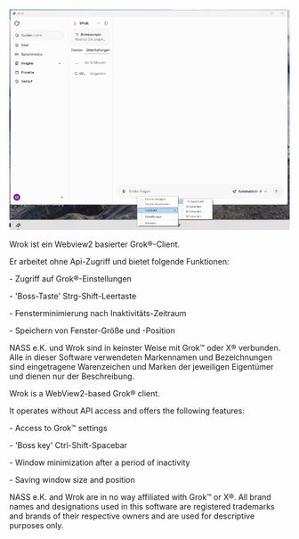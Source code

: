 ![wrok screenshot](/Screenshot.png?raw=true "Wrok screenshot")


Wrok ist ein Webview2 basierter Grok®-Client.


Er arbeitet ohne Api-Zugriff und bietet folgende Funktionen:

\- Zugriff auf Grok®-Einstellungen

\- 'Boss-Taste' Strg-Shift-Leertaste

\- Fensterminimierung nach Inaktivitäts-Zeitraum

\- Speichern von Fenster-Größe und -Position


NASS e.K. und Wrok sind in keinster Weise mit Grok™ oder X® verbunden. Alle in dieser Software verwendeten Markennamen und Bezeichnungen sind eingetragene Warenzeichen und Marken der jeweiligen Eigentümer und dienen nur der Beschreibung.

 

Wrok is a WebView2-based Grok® client.



It operates without API access and offers the following features:



\- Access to Grok™ settings

\- 'Boss key' Ctrl-Shift-Spacebar

\- Window minimization after a period of inactivity

\- Saving window size and position



NASS e.K. and Wrok are in no way affiliated with Grok™ or X®. All brand names and designations used in this software are registered trademarks and brands of their respective owners and are used for descriptive purposes only.

